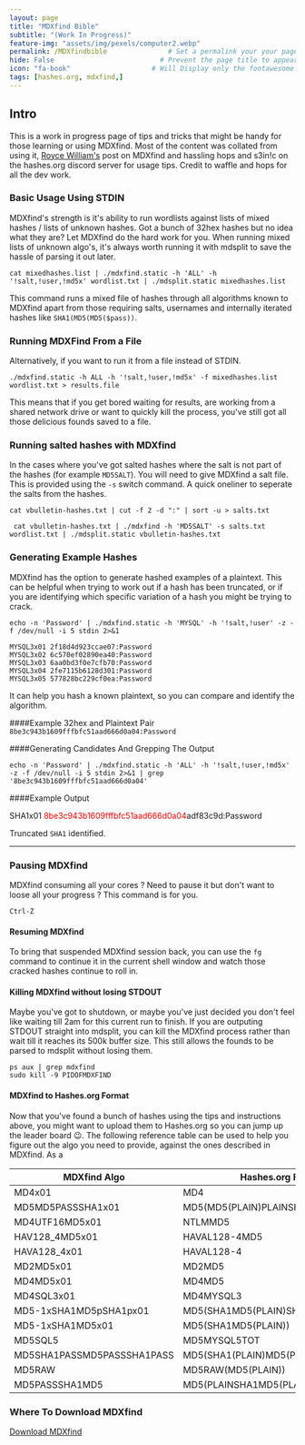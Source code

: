 ```yaml
---
layout: page
title: "MDXfind Bible" 
subtitle: "(Work In Progress)"   
feature-img: "assets/img/pexels/computer2.webp" 
permalink: /MDXfindbible               # Set a permalink your your page
hide: False                          # Prevent the page title to appear in the navbar
icon: "fa-book"                    # Will Display only the fontawesome icon (here: fa-search) and not the title
tags: [hashes.org, mdxfind,]
---
```




## Intro

This is a work in progress page of tips and tricks that might be handy for those learning or using MDXfind. Most of the content was collated from using it, [Royce William's](https://www.techsolvency.com/pub/bin/mdxfind/) post on MDXfind and hassling hops and s3in!c on the hashes.org discord server for usage tips. Credit to waffle and hops for all the dev work. 


### Basic Usage Using STDIN

MDXfind's strength is it's ability to run wordlists against lists of mixed hashes / lists of unknown hashes. Got a bunch of 32hex hashes but no idea what they are? Let MDXfind do the hard work for you. When running mixed lists of unknown algo's, it's always worth running it with mdsplit to save the hassle of parsing it out later.

```
cat mixedhashes.list | ./mdxfind.static -h 'ALL' -h '!salt,!user,!md5x' wordlist.txt | ./mdsplit.static mixedhashes.list 
```
This command runs a mixed file of hashes through all algorithms known to  MDXfind apart from those requiring salts, usernames and internally iterated hashes like `SHA1(MD5(MD5($pass))`. 

### Running MDXFind From a File 

Alternatively, if you want to run it from a file instead of STDIN.

```
./mdxfind.static -h ALL -h '!salt,!user,!md5x' -f mixedhashes.list wordlist.txt > results.file
```
This means that if you get bored waiting for results, are working from a shared network drive or want to quickly kill the process, you've still got all those delicious founds saved to a file.


### Running salted hashes with MDXfind 

In the cases where you've got salted hashes where the salt is not part of the hashes (for example `MD5SALT`). You will need to give MDXfind a salt file. This is provided using the  `-s` switch command. A quick oneliner to seperate the salts from the hashes. 

```
cat vbulletin-hashes.txt | cut -f 2 -d ":" | sort -u > salts.txt
```

```
 cat vbulletin-hashes.txt | ./mdxfind -h 'MD5SALT' -s salts.txt wordlist.txt | ./mdsplit.static vbulletin-hashes.txt
```


### Generating Example Hashes

MDXfind has the option to generate hashed examples of a plaintext. This can be helpful when trying to work out if a hash has been truncated, or if you are identifying which specific variation of a hash you might be trying to crack.  

```
echo -n 'Password' | ./mdxfind.static -h 'MYSQL' -h '!salt,!user' -z -f /dev/null -i 5 stdin 2>&1
```

```
MYSQL3x01 2f18d4d923ccae07:Password
MYSQL3x02 6c570ef02890ea40:Password
MYSQL3x03 6aa0bd3f0e7cfb70:Password
MYSQL3x04 2fe7115b6128d301:Password
MYSQL3x05 577828bc229cf0ea:Password
```
It can help you hash a known plaintext, so you can compare and identify the algorithm.

####Example 32hex and Plaintext Pair
`8be3c943b1609fffbfc51aad666d0a04:Password`

####Generating Candidates And Grepping The Output
```
echo -n 'Password' | ./mdxfind.static -h 'ALL' -h '!salt,!user,!md5x' -z -f /dev/null -i 5 stdin 2>&1 | grep '8be3c943b1609fffbfc51aad666d0a04'
```
####Example Output

SHA1x01  <span style="color:red">8be3c943b1609fffbfc51aad666d0a04</span>adf83c9d:Password

Truncated `SHA1` identified.

---

### Pausing MDXfind

MDXfind consuming all your cores ? Need to pause it but don't want to loose all your progress ? This command is for you. 

`Ctrl-Z`

#### Resuming MDXfind

To bring that suspended MDXfind session back, you can use the `fg` command to continue it in the current shell window and watch those cracked hashes continue to roll in.


#### Killing MDXfind without losing STDOUT

Maybe you've got to shutdown, or maybe you've just decided you don't feel like waiting till 2am for this current run to finish. If you are outputing STDOUT straight into mdsplit, you can kill the MDXfind process rather than wait till it reaches its 500k buffer size. This still allows the founds to be parsed to mdsplit without losing them.

```
ps aux | grep mdxfind
sudo kill -9 PIDOFMDXFIND

```

#### MDXfind to Hashes.org Format

Now that you've found a bunch of hashes using the tips and instructions above, you might want to upload them to Hashes.org so you can jump up the leader board 😉. The following reference table can be used to help you figure out the algo you need to provide, against the ones described in MDXfind. As a

|MDXfind Algo|Hashes.org Format|
|------------|---------------|
|MD4x01      | MD4           |
|MD5MD5PASSSHA1x01|MD5(MD5(PLAIN)PLAINSHA1(PLAIN))|
|MD4UTF16MD5x01| NTLMMD5|
|HAV128_4MD5x01| HAVAL128-4MD5|
|HAVA128_4x01|HAVAL128-4|
|MD2MD5x01|MD2MD5|
|MD4MD5x01|MD4MD5|
|MD4SQL3x01|MD4MYSQL3|  
|MD5-1xSHA1MD5pSHA1px01|MD5(SHA1MD5(PLAIN)SHA1(PLAIN))|
|MD5-1xSHA1MD5x01|MD5(SHA1MD5(PLAIN))|
|MD5SQL5|MD5MYSQL5TOT|
|MD5SHA1PASSMD5PASSSHA1PASS|MD5(SHA1(PLAIN)MD5(PLAIN)SHA1(PLAIN))|
|MD5RAW|MD5RAW(MD5(PLAIN))|
|MD5PASSSHA1MD5|MD5(PLAINSHA1MD5(PLAIN))

### Where To Download MDXfind

[Download MDXfind](https://hashes.org/mdxfind.php) 
